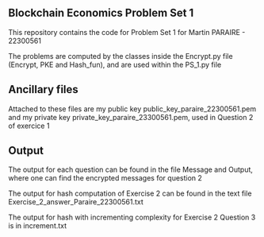 ## Blockchain Economics Problem Set 1

This repository contains the code for Problem Set 1 for Martin PARAIRE - 22300561

The problems are computed by the classes inside the Encrypt.py file (Encrypt, PKE and Hash_fun), and are used within the PS_1.py file

## Ancillary files

Attached to these files are my public key public_key_paraire_22300561.pem and my private key private_key_paraire_23300561.pem, used in Question 2 of exercice 1

## Output

The output for each question can be found in the file Message and Output, where one can find the encrypted messages for question 2

The output for hash computation of Exercise 2 can be found in the text file Exercise_2_answer_Paraire_22300561.txt

The output for hash with incrementing complexity for Exercise 2 Question 3 is in increment.txt
